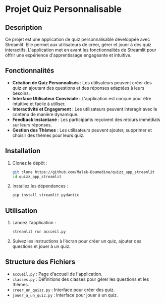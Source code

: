 # Projet Quiz Personnalisable

## Description
Ce projet est une application de quiz personnalisable développée avec Streamlit. Elle permet aux utilisateurs de créer, gérer et jouer à des quiz interactifs. L'application met en avant les fonctionnalités de Streamlit pour offrir une expérience d'apprentissage engageante et intuitive.

## Fonctionnalités
- **Création de Quiz Personnalisés** : Les utilisateurs peuvent créer des quiz en ajoutant des questions et des réponses adaptées à leurs besoins.
- **Interface Utilisateur Conviviale** : L'application est conçue pour être intuitive et facile à utiliser.
- **Interactivité et Engagement** : Les utilisateurs peuvent interagir avec le contenu de manière dynamique.
- **Feedback Instantané** : Les participants reçoivent des retours immédiats sur leurs réponses.
- **Gestion des Thèmes** : Les utilisateurs peuvent ajouter, supprimer et choisir des thèmes pour leurs quiz.

## Installation
1. Clonez le dépôt :
   ```bash
   git clone https://github.com/Malek-Boumedine/quizz_app_streamlit
   cd quizz_app_streamlit
   ```
2. Installez les dépendances :
   ```bash
   pip install streamlit pydantic
   ```

## Utilisation
1. Lancez l'application :
   ```bash
   streamlit run accueil.py
   ```
2. Suivez les instructions à l'écran pour créer un quiz, ajouter des questions et jouer à un quiz.

## Structure des Fichiers
- `accueil.py` : Page d'accueil de l'application.
- `classes.py` : Définitions des classes pour gérer les questions et les thèmes.
- `creer_un_quizz.py` : Interface pour créer des quiz.
- `jouer_a_un_quiz.py` : Interface pour jouer à un quiz.

